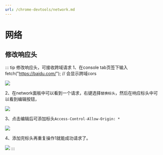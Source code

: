 ```yaml
---
url: /chrome-devtools/network.md
---
```

# 网络

## 修改响应头

::: tip 修改响应头，可接收跨域请求
1、在console tab页签下输入fetch("https://baidu.com/"); // 会显示跨域cors

![](./assets/cors.png)

2、在network面板中可以看到一个请求，右键选择`替换标头`，然后在响应标头中可以看到编辑按钮，

![](./assets/addHeader.png)

3、点击编辑后可添加标头`Access-Control-Allow-Origin: *`

![](./assets/access.png)

4、添加完标头再重复操作1就能成功请求了。

![](./assets/response.png)
:::
